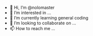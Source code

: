 - 👋 Hi, I’m @nolomaster
- 👀 I’m interested in ...
- 🌱 I’m currently learning general coding
- 💞️ I’m looking to collaborate on ...
- 📫 How to reach me ...

<!---
nolomaster/nolomaster is a ✨ special ✨ repository because its `README.md` (this file) appears on your GitHub profile.
You can click the Preview link to take a look at your changes.
--->
